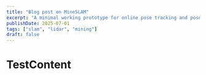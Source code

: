 ```yaml
---
title: "Blog post on MineSLAM"
excerpt: "A minimal working prototype for online pose tracking and pose-graph optimization in constrained shafts."
publishDate: 2025-07-01
tags: ["slam", "lidar", "mining"]
draft: false
---
```


# TestContent